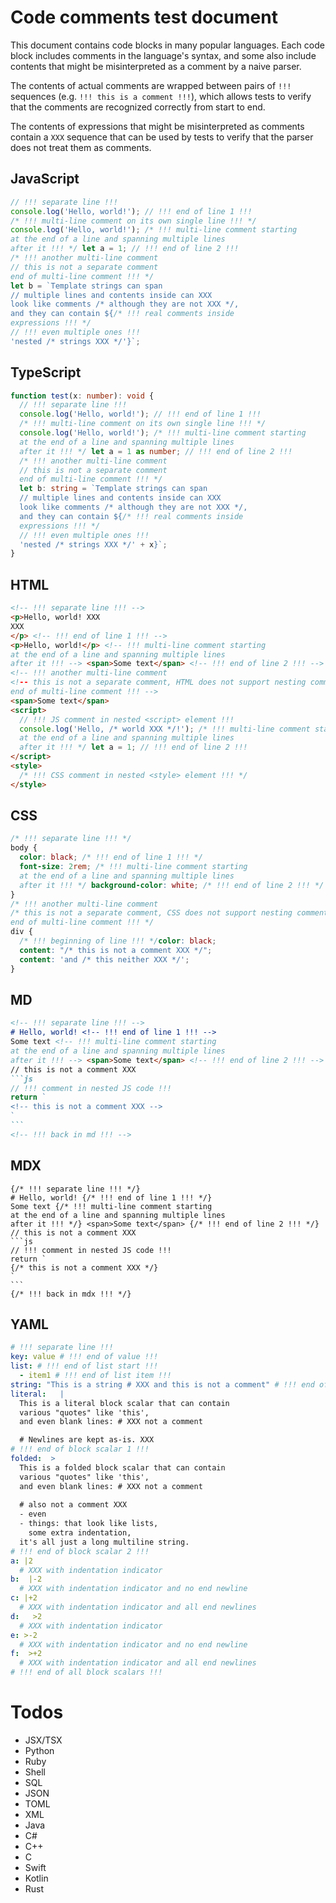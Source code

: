 # Code comments test document

This document contains code blocks in many popular languages. Each code block includes comments in the language's syntax, and some also include contents that might be misinterpreted as a comment by a naive parser.

The contents of actual comments are wrapped between pairs of `!!!` sequences (e.g. `!!! this is a comment !!!`), which allows tests to verify that the comments are recognized correctly from start to end.

The contents of expressions that might be misinterpreted as comments contain a `XXX` sequence that can be used by tests to verify that the parser does not treat them as comments.

## JavaScript

```js
// !!! separate line !!!
console.log('Hello, world!'); // !!! end of line 1 !!!
/* !!! multi-line comment on its own single line !!! */
console.log('Hello, world!'); /* !!! multi-line comment starting
at the end of a line and spanning multiple lines
after it !!! */ let a = 1; // !!! end of line 2 !!!
/* !!! another multi-line comment
// this is not a separate comment
end of multi-line comment !!! */
let b = `Template strings can span
// multiple lines and contents inside can XXX
look like comments /* although they are not XXX */,
and they can contain ${/* !!! real comments inside
expressions !!! */
// !!! even multiple ones !!!
'nested /* strings XXX */'}`;
```

## TypeScript

```ts
function test(x: number): void {
  // !!! separate line !!!
  console.log('Hello, world!'); // !!! end of line 1 !!!
  /* !!! multi-line comment on its own single line !!! */
  console.log('Hello, world!'); /* !!! multi-line comment starting
  at the end of a line and spanning multiple lines
  after it !!! */ let a = 1 as number; // !!! end of line 2 !!!
  /* !!! another multi-line comment
  // this is not a separate comment
  end of multi-line comment !!! */
  let b: string = `Template strings can span
  // multiple lines and contents inside can XXX
  look like comments /* although they are not XXX */,
  and they can contain ${/* !!! real comments inside
  expressions !!! */
  // !!! even multiple ones !!!
  'nested /* strings XXX */' + x}`;
}
```

## HTML

```html
<!-- !!! separate line !!! -->
<p>Hello, world! XXX
XXX
</p> <!-- !!! end of line 1 !!! -->
<p>Hello, world!</p> <!-- !!! multi-line comment starting
at the end of a line and spanning multiple lines
after it !!! --> <span>Some text</span> <!-- !!! end of line 2 !!! -->
<!-- !!! another multi-line comment
<!-- this is not a separate comment, HTML does not support nesting comments
end of multi-line comment !!! -->
<span>Some text</span>
<script>
  // !!! JS comment in nested <script> element !!!
  console.log('Hello, /* world XXX */!'); /* !!! multi-line comment starting
  at the end of a line and spanning multiple lines
  after it !!! */ let a = 1; // !!! end of line 2 !!!
</script>
<style>
  /* !!! CSS comment in nested <style> element !!! */
</style>
```

## CSS

```css
/* !!! separate line !!! */
body {
  color: black; /* !!! end of line 1 !!! */
  font-size: 2rem; /* !!! multi-line comment starting
  at the end of a line and spanning multiple lines
  after it !!! */ background-color: white; /* !!! end of line 2 !!! */
}
/* !!! another multi-line comment
/* this is not a separate comment, CSS does not support nesting comments
end of multi-line comment !!! */
div {
  /* !!! beginning of line !!! */color: black;
  content: "/* this is not a comment XXX */";
  content: 'and /* this neither XXX */';
}
```

## MD

````md
<!-- !!! separate line !!! -->
# Hello, world! <!-- !!! end of line 1 !!! -->
Some text <!-- !!! multi-line comment starting
at the end of a line and spanning multiple lines
after it !!! --> <span>Some text</span> <!-- !!! end of line 2 !!! -->
// this is not a comment XXX
```js
// !!! comment in nested JS code !!!
return `
<!-- this is not a comment XXX -->
`
```
<!-- !!! back in md !!! -->
````

## MDX

````mdx
{/* !!! separate line !!! */}
# Hello, world! {/* !!! end of line 1 !!! */}
Some text {/* !!! multi-line comment starting
at the end of a line and spanning multiple lines
after it !!! */} <span>Some text</span> {/* !!! end of line 2 !!! */}
// this is not a comment XXX
```js
// !!! comment in nested JS code !!!
return `
{/* this is not a comment XXX */}
`
```
{/* !!! back in mdx !!! */}
````

## YAML

```yml
# !!! separate line !!!
key: value # !!! end of value !!!
list: # !!! end of list start !!!
  - item1 # !!! end of list item !!!
string: "This is a string # XXX and this is not a comment" # !!! end of string !!!
literal:   |
  This is a literal block scalar that can contain
  various "quotes" like 'this',
  and even blank lines: # XXX not a comment

  # Newlines are kept as-is. XXX
# !!! end of block scalar 1 !!!
folded:  >
  This is a folded block scalar that can contain
  various "quotes" like 'this',
  and even blank lines: # XXX not a comment
  
  # also not a comment XXX
  - even
  - things: that look like lists,
    some extra indentation,
  it's all just a long multiline string.
# !!! end of block scalar 2 !!!
a: |2
  # XXX with indentation indicator
b:  |-2
  # XXX with indentation indicator and no end newline
c: |+2
  # XXX with indentation indicator and all end newlines
d:   >2
  # XXX with indentation indicator
e: >-2
  # XXX with indentation indicator and no end newline
f:  >+2
  # XXX with indentation indicator and all end newlines
# !!! end of all block scalars !!!
```

# Todos

- JSX/TSX
- Python
- Ruby
- Shell
- SQL
- JSON
- TOML
- XML
- Java
- C#
- C++
- C
- Swift
- Kotlin
- Rust
